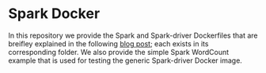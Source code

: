 # Spark Docker
[blog post]:<https://www.anchormen.nl/spark-docker>
In this repository we provide the Spark and Spark-driver Dockerfiles that are breifley explained in the following [blog post]; each exists in its corresponding folder. We also provide the simple Spark WordCount example that is used for testing the generic Spark-driver Docker image.
